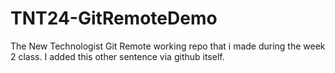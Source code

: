 # TNT24-GitRemoteDemo
The New Technologist Git Remote working repo that i made during the week 2 class.
I added this other sentence via github itself.
